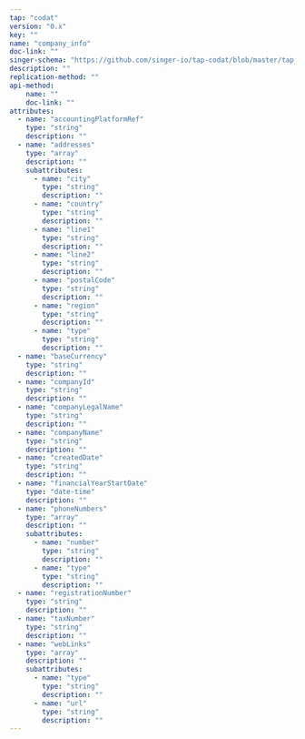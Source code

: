 ```yaml
---
tap: "codat"
version: "0.x"
key: ""
name: "company_info"
doc-link: ""
singer-schema: "https://github.com/singer-io/tap-codat/blob/master/tap_codat/schemas/company_info.json"
description: ""
replication-method: ""
api-method:
    name: ""
    doc-link: ""
attributes:
  - name: "accountingPlatformRef"
    type: "string"
    description: ""
  - name: "addresses"
    type: "array"
    description: ""
    subattributes:
      - name: "city"
        type: "string"
        description: ""
      - name: "country"
        type: "string"
        description: ""
      - name: "line1"
        type: "string"
        description: ""
      - name: "line2"
        type: "string"
        description: ""
      - name: "postalCode"
        type: "string"
        description: ""
      - name: "region"
        type: "string"
        description: ""
      - name: "type"
        type: "string"
        description: ""
  - name: "baseCurrency"
    type: "string"
    description: ""
  - name: "companyId"
    type: "string"
    description: ""
  - name: "companyLegalName"
    type: "string"
    description: ""
  - name: "companyName"
    type: "string"
    description: ""
  - name: "createdDate"
    type: "string"
    description: ""
  - name: "financialYearStartDate"
    type: "date-time"
    description: ""
  - name: "phoneNumbers"
    type: "array"
    description: ""
    subattributes:
      - name: "number"
        type: "string"
        description: ""
      - name: "type"
        type: "string"
        description: ""
  - name: "registrationNumber"
    type: "string"
    description: ""
  - name: "taxNumber"
    type: "string"
    description: ""
  - name: "webLinks"
    type: "array"
    description: ""
    subattributes:
      - name: "type"
        type: "string"
        description: ""
      - name: "url"
        type: "string"
        description: ""
---
```

